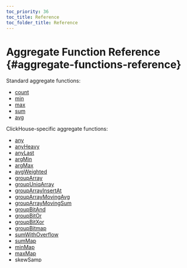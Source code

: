```yaml
---
toc_priority: 36
toc_title: Reference
toc_folder_title: Reference
---
```


# Aggregate Function Reference {#aggregate-functions-reference}

Standard aggregate functions:

-   [count](../../../sql-reference/aggregate-functions/reference/count.md)
-   [min](../../../sql-reference/aggregate-functions/reference/min.md)
-   [max](../../../sql-reference/aggregate-functions/reference/max.md)
-   [sum](../../../sql-reference/aggregate-functions/reference/sum.md)
-   [avg](../../../sql-reference/aggregate-functions/reference/avg.md)

ClickHouse-specific aggregate functions:

-   [any](../../../sql-reference/aggregate-functions/reference/any.md)
-   [anyHeavy](../../../sql-reference/aggregate-functions/reference/anyheavy.md)
-   [anyLast](../../../sql-reference/aggregate-functions/reference/anylast.md)
-   [argMin](../../../sql-reference/aggregate-functions/reference/argmin.md)
-   [argMax](../../../sql-reference/aggregate-functions/reference/argmax.md)
-   [avgWeighted](../../../sql-reference/aggregate-functions/reference/avgweighted.md)
-   [groupArray](../../../sql-reference/aggregate-functions/reference/grouparray.md)
-   [groupUniqArray](../../../sql-reference/aggregate-functions/reference/groupuniqarray.md)
-   [groupArrayInsertAt](../../../sql-reference/aggregate-functions/reference/grouparrayinsertat.md)
-   [groupArrayMovingAvg](../../../sql-reference/aggregate-functions/reference/grouparraymovingavg.md)
-   [groupArrayMovingSum](../../../sql-reference/aggregate-functions/reference/grouparraymovingsum.md)
-   [groupBitAnd](../../../sql-reference/aggregate-functions/reference/groupbitand.md)
-   [groupBitOr](../../../sql-reference/aggregate-functions/reference/groupbitor.md)
-   [groupBitXor](../../../sql-reference/aggregate-functions/reference/groupbitxor.md)
-   [groupBitmap](../../../sql-reference/aggregate-functions/reference/groupbitmap.md)
-   [sumWithOverflow](../../../sql-reference/aggregate-functions/reference/sumwithoverflow.md)
-   [sumMap](../../../sql-reference/aggregate-functions/reference/summap.md)
-   [minMap](../../../sql-reference/aggregate-functions/reference/minmap.md)
-   [maxMap](../../../sql-reference/aggregate-functions/reference/maxmap.md)
-   [skewSamp](../../../sql-reference/aggregate-functions/reference/skewsamp.md)
-   [skewPop](../../../sql-reference/aggregate-functions/reference/skewpop.md)
-   [kurtSamp](../../../sql-reference/aggregate-functions/reference/kurtsamp.md)
-   [kurtPop](../../../sql-reference/aggregate-functions/reference/kurtpop.md)
-   [timeSeriesGroupSum](../../../sql-reference/aggregate-functions/reference/timeseriesgroupsum.md)
-   [timeSeriesGroupRateSum](../../../sql-reference/aggregate-functions/reference/timeseriesgroupratesum.md)
-   [uniq](../../../sql-reference/aggregate-functions/reference/uniq.md)
-   [uniqCombined](../../../sql-reference/aggregate-functions/reference/uniqcombined.md)
-   [uniqCombined64](../../../sql-reference/aggregate-functions/reference/uniqcombined64.md)
-   [uniqHLL12](../../../sql-reference/aggregate-functions/reference/uniqhll.md)
-   [uniqExact](../../../sql-reference/aggregate-functions/reference/uniqexact.md)







#

#

#

#

#

#

#

#

#

#

#











[Original article](https://clickhouse.tech/docs/en/query_language/agg_functions/reference/) <!--hide-->

